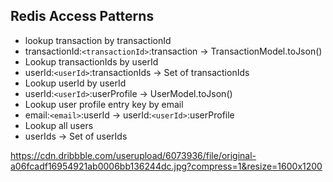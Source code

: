 ## Redis Access Patterns

* lookup transaction by transactionId
* transactionId:`<transactionId>`:transaction -> TransactionModel.toJson()
* Lookup transactionIds by userId
* userId:`<userId>`:transactionIds -> Set of transactionIds
* Lookup userId by userId
* userId:`<userId>`:userProfile -> UserModel.toJson()
* Lookup user profile entry key by email
* email:`<email>`:userId -> userId:`<userId>`:userProfile
* Lookup all users
* userIds -> Set of userIds

https://cdn.dribbble.com/userupload/6073936/file/original-a06fcadf16954921ab0006bb136244dc.jpg?compress=1&resize=1600x1200
